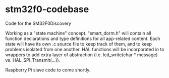 # stm32f0-codebase
Code for the SM32F0Discovery


Working as a "state machine" concept. "smart_dorm.h" will contain all function declarations and type definitions for all app-related content. Each state will have its own .c source file to keep track of them, and to keep problems isolated from one another. HAL functions will be incorporated in to wrappers to add extra layer of abstraction (i.e. lcd_write(char * message) vs. HAL_SPI_Transmit(...)). 

Raspberry Pi slave code to come shortly.
